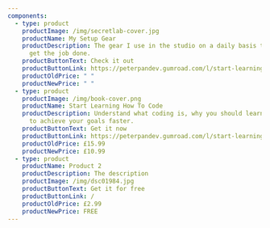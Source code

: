 ```yaml
---
components:
  - type: product
    productImage: /img/secretlab-cover.jpg
    productName: My Setup Gear
    productDescription: The gear I use in the studio on a daily basis that helps me
      get the job done.
    productButtonText: Check it out
    productButtonLink: https://peterpandev.gumroad.com/l/start-learning-how-to-code
    productOldPrice: " "
    productNewPrice: " "
  - type: product
    productImage: /img/book-cover.png
    productName: Start Learning How To Code
    productDescription: Understand what coding is, why you should learn it and how
      to achieve your goals faster.
    productButtonText: Get it now
    productButtonLink: https://peterpandev.gumroad.com/l/start-learning-how-to-code
    productOldPrice: £15.99
    productNewPrice: £10.99
  - type: product
    productName: Product 2
    productDescription: The description
    productImage: /img/dsc01984.jpg
    productButtonText: Get it for free
    productButtonLink: /
    productOldPrice: £2.99
    productNewPrice: FREE
---
```


